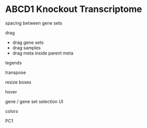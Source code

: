 # ABCD1 Knockout Transcriptome


spacing between gene sets

drag
- drag gene sets
- drag samples
- drag meta inside parent meta



legends


transpose


resize boxes


hover


gene / gene set selection UI


colors


PC1


